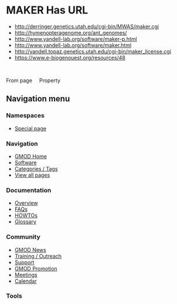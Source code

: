



<span id="top"></span>




# <span dir="auto">MAKER Has URL</span>






  

- <a href="http://derringer.genetics.utah.edu/cgi-bin/MWAS/maker.cgi"
  class="external"
  rel="nofollow">http://derringer.genetics.utah.edu/cgi-bin/MWAS/maker.cgi</a>
- <a href="http://hymenopteragenome.org/ant_genomes/" class="external"
  rel="nofollow">http://hymenopteragenome.org/ant_genomes/</a>
- <a href="http://www.yandell-lab.org/software/maker-p.html"
  class="external"
  rel="nofollow">http://www.yandell-lab.org/software/maker-p.html</a>
- <a href="http://www.yandell-lab.org/software/maker.html"
  class="external"
  rel="nofollow">http://www.yandell-lab.org/software/maker.html</a>
- <a
  href="http://yandell.topaz.genetics.utah.edu/cgi-bin/maker_license.cgi"
  class="external"
  rel="nofollow">http://yandell.topaz.genetics.utah.edu/cgi-bin/maker_license.cgi</a>
- <a href="https://www.e-biogenouest.org/resources/48" class="external"
  rel="nofollow">https://www.e-biogenouest.org/resources/48</a>

 

From page     Property








## Navigation menu



### Namespaces

- <span id="ca-nstab-special">[Special
  page](/wiki/Special%253APageProperty/MAKER%253A%253AHas_URL "This is a special page, you cannot edit the page itself")</span>






### Navigation



- <span id="n-GMOD-Home">[GMOD Home](/wiki/Main_Page)</span>
- <span id="n-Software">[Software](/wiki/GMOD_Components)</span>
- <span id="n-Categories-.2F-Tags">[Categories /
  Tags](/wiki/Categories)</span>
- <span id="n-View-all-pages">[View all
  pages](/wiki/Special:AllPages)</span>




### Documentation



- <span id="n-Overview">[Overview](/wiki/Overview)</span>
- <span id="n-FAQs">[FAQs](/wiki/Category%253AFAQ)</span>
- <span id="n-HOWTOs">[HOWTOs](/wiki/Category%253AHOWTO)</span>
- <span id="n-Glossary">[Glossary](/wiki/Glossary)</span>




### Community



- <span id="n-GMOD-News">[GMOD News](/wiki/GMOD_News)</span>
- <span id="n-Training-.2F-Outreach">[Training /
  Outreach](/wiki/Training_and_Outreach)</span>
- <span id="n-Support">[Support](/wiki/Support)</span>
- <span id="n-GMOD-Promotion">[GMOD
  Promotion](/wiki/GMOD_Promotion)</span>
- <span id="n-Meetings">[Meetings](/wiki/Meetings)</span>
- <span id="n-Calendar">[Calendar](/wiki/Calendar)</span>




### Tools












<!-- -->




